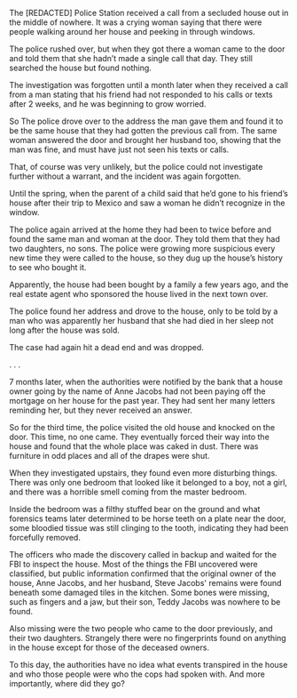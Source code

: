 The \[REDACTED\] Police Station received a call from a secluded house out in the middle of nowhere. It was a crying woman saying that there were people walking around her house and peeking in through windows.

The police rushed over, but when they got there a woman came to the door and told them that she hadn’t made a single call that day. They still searched the house but found nothing.

The investigation was forgotten until a month later when they received a call from a man stating that his friend had not responded to his calls or texts after 2 weeks, and he was beginning to grow worried.

So The police drove over to the address the man gave them and found it to be the same house that they had gotten the previous call from. The same woman answered the door and brought her husband too, showing that the man was fine, and must have just not seen his texts or calls.

That, of course was very unlikely, but the police could not investigate further without a warrant, and the incident was again forgotten.

Until the spring, when the parent of a child said that he’d gone to his friend’s house after their trip to Mexico and saw a woman he didn’t recognize in the window.

The police again arrived at the home they had been to twice before and found the same man and woman at the door. They told them that they had two daughters, no sons. The police were growing more suspicious every new time they were called to the house, so they dug up the house’s history to see who bought it. 

Apparently, the house had been bought by a family a few years ago, and the real estate agent who sponsored the house lived in the next town over.

The police found her address and drove to the house, only to be told by a man who was apparently her husband that she had died in her sleep not long after the house was sold.

The case had again hit a dead end and was dropped.

. . . 

7 months later, when the authorities were notified by the bank that a house owner going by the name of Anne Jacobs had not been paying off the mortgage on her house for the past year. They had sent her many letters reminding her, but they never received an answer.

So for the third time, the police visited the old house and knocked on the door. This time, no one came. They eventually forced their way into the house and found that the whole place was caked in dust. There was furniture in odd places and all of the drapes were shut.

When they investigated upstairs, they found even more disturbing things. There was only one bedroom that looked like it belonged to a boy, not a girl, and there was a horrible smell coming from the master bedroom. 

Inside the bedroom was a filthy stuffed bear on the ground and what forensics teams later determined to be horse teeth on a plate near the door, some bloodied tissue was still clinging to the tooth, indicating they had been forcefully removed.

The officers who made the discovery called in backup and waited for the FBI to inspect the house. Most of the things the FBI uncovered were classified, but public information confirmed that the original owner of the house, Anne Jacobs, and her husband, Steve Jacobs' remains were found beneath some damaged tiles in the kitchen. Some bones were missing, such as fingers and a jaw, but their son, Teddy Jacobs was nowhere to be found.

Also missing were the two people who came to the door previously, and their two daughters. Strangely there were no fingerprints found on anything in the house except for those of the deceased owners.

To this day, the authorities have no idea what events transpired in the house and who those people were who the cops had spoken with. And more importantly, where did they go?